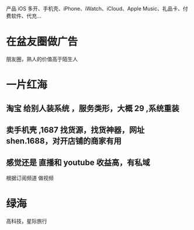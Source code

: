
产品 iOS 多开、手机壳、iPhone、iWatch、iCloud、Apple Music、礼品卡、付费软件、代充…


# 在盆友圈做广告 

朋友圈，熟人的价值高于陌生人



# 一片红海
## 淘宝 给别人装系统 ，服务类形，大概 29 ,系统重装
## 卖手机壳 ,1687 找货源，找货神器，网址 shen.1688，对开店铺的商家有用

## 感觉还是 直播和 youtube 收益高，有私域
根据订阅频道 做视频

# 绿海

高科技，星际旅行